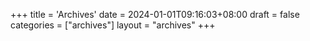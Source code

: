 +++
title = 'Archives'
date = 2024-01-01T09:16:03+08:00
draft = false
categories = ["archives"]
layout = "archives"
+++
